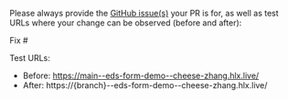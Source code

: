 Please always provide the [GitHub issue(s)](../issues) your PR is for, as well as test URLs where your change can be observed (before and after):

Fix #<gh-issue-id>

Test URLs:
- Before: https://main--eds-form-demo--cheese-zhang.hlx.live/
- After: https://{branch}--eds-form-demo--cheese-zhang.hlx.live/
